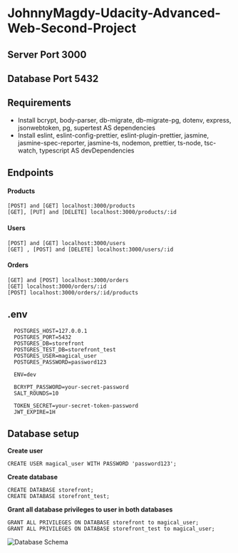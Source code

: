 # JohnnyMagdy-Udacity-Advanced-Web-Second-Project
## Server Port 3000
## Database Port 5432
## Requirements
  - Install bcrypt, body-parser, db-migrate, db-migrate-pg, dotenv, express, jsonwebtoken, pg, supertest AS dependencies
  - Install eslint, eslint-config-prettier, eslint-plugin-prettier, jasmine, jasmine-spec-reporter, jasmine-ts, nodemon, prettier, ts-node, tsc-watch, typescript AS devDependencies

## Endpoints
  #### Products
  ```
  [POST] and [GET] localhost:3000/products
  [GET], [PUT] and [DELETE] localhost:3000/products/:id
  ```
  
  #### Users
  ```
  [POST] and [GET] localhost:3000/users
  [GET] , [POST] and [DELETE] localhost:3000/users/:id
  ```

  #### Orders
  ```
  [GET] and [POST] localhost:3000/orders
  [GET] localhost:3000/orders/:id
  [POST] localhost:3000/orders/:id/products
  ```
## .env
```
  POSTGRES_HOST=127.0.0.1
  POSTGRES_PORT=5432
  POSTGRES_DB=storefront
  POSTGRES_TEST_DB=storefront_test
  POSTGRES_USER=magical_user
  POSTGRES_PASSWORD=password123

  ENV=dev

  BCRYPT_PASSWORD=your-secret-password
  SALT_ROUNDS=10

  TOKEN_SECRET=your-secret-token-password
  JWT_EXPIRE=1H
```
## Database setup
  **Create user**
  ```
  CREATE USER magical_user WITH PASSWORD 'password123';
  ```
  **Create database**
  ```
  CREATE DATABASE storefront;
  CREATE DATABASE storefront_test;
  ```
  **Grant all database privileges to user in both databases**
  ```
  GRANT ALL PRIVILEGES ON DATABASE storefront to magical_user;
  GRANT ALL PRIVILEGES ON DATABASE storefront_test to magical_user;
  ```
  
![Database Schema](https://user-images.githubusercontent.com/48155545/168858406-df3ec623-540f-47b4-80cf-c6f9b2c5348e.png)
